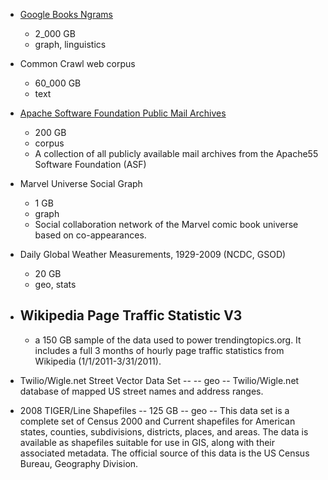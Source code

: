 


* [Google Books Ngrams](http://aws.amazon.com/datasets/8172056142375670)
  - 2_000 GB 
  - graph, linguistics 

* Common Crawl web corpus 
  - 60_000 GB 
  - text

* [Apache Software Foundation Public Mail Archives](http://aws.amazon.com/datasets/7791434387204566)
  - 200 GB
  - corpus 
  - A collection of all publicly available mail archives from the Apache55 Software Foundation (ASF)

* Marvel Universe Social Graph 
  - 1 GB
  - graph
  - Social collaboration network of the Marvel comic book universe based on co-appearances.

* Daily Global Weather Measurements, 1929-2009 (NCDC, GSOD)
  - 20 GB
  - geo, stats


* Wikipedia Page Traffic Statistic V3 
  - 
  - a 150 GB sample of the data used to power trendingtopics.org. It includes a full 3 months of hourly page traffic statistics from Wikipedia (1/1/2011-3/31/2011).

* Twilio/Wigle.net Street Vector Data Set --  -- geo -- Twilio/Wigle.net database of mapped US street names and address ranges.

* 2008 TIGER/Line Shapefiles -- 125 GB -- geo -- This data set is a complete set of Census 2000 and Current shapefiles for American states, counties, subdivisions, districts, places, and areas. The data is available as shapefiles suitable for use in GIS, along with their associated metadata. The official source of this data is the US Census Bureau, Geography Division.




